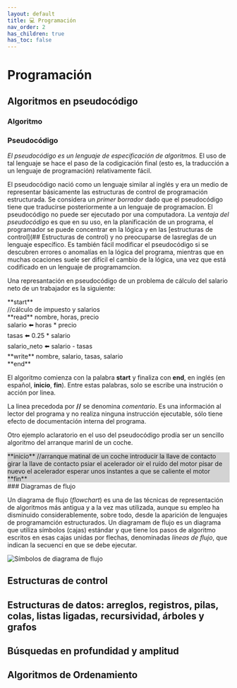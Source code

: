 ```yaml
---
layout: default
title: 💻 Programación
nav_order: 2
has_children: true
has_toc: false
---
```



# Programación

## Algoritmos en pseudocódigo
### Algoritmo
### Pseudocódigo
*El pseudocódigo es un lenguaje de especificación de algoritmos.* El uso de tal lenguaje se hace el paso de la codigicación final (esto es, la traducción a un lenguaje de programación) relativamente fácil.

El pseudocódigo nació como un lenguaje similar al inglés y era un medio de representar básicamente las estructuras de control de programación estructurada. Se considera un *primer borrador* dado que el pseudocódigo tiene que traducirse posteriormente a un lenguaje de programacíon. El pseudocódigo no puede ser ejecutado por una computadora. La *ventaja del pseudocódigo* es que en su uso, en la planificación de un programa, el programador se puede concentrar en la lógica y en las [estructuras de control](## Estructuras de control) y no preocuparse de lasreglas de un lenguaje específico. Es también fácil modificar el pseudocódigo si se descubren errores o anomalías en la lógica del programa,  mientras que en muchas ocaciones suele ser difícil el cambio de la lógica, una vez que está codificado en un lenguaje de programamcíon.

Una represantación en pseudocódigo de un problema de cálculo del salario neto de un trabajador es la siguiente:

<div class="code-example" markdown="1">
**start**
<br>	//cálculo de impuesto y salarios
<br>	**read** nombre, horas, precio
<br>	salario ⬅️ horas * precio
<br>	tasas ⬅️ 0.25 * salario
<br>	salario_neto ⬅️ salario - tasas
<br>	**write** nombre, salario, tasas, salario
<br>**end**
</div>





El algoritmo comienza con la palabra **start** y finaliza con **end**, en inglés (en español, **inicio**, **fin**).  Entre estas palabras, solo se escribe una instrución o acción por linea.

La linea precedoda por **//** se denomina *comentario*. Es una información al lector del programa y no realiza ninguna instrucción ejecutable, sólo tiene efecto de documentación interna del programa.

Otro ejemplo aclaratorio en el uso del pseudocódigo prodía ser un sencillo algoritmo del arranque marinl de un coche.

<div class="code-example" markdown="1" style="background-color:lightgray">
**inicio**
	//arranque matinal de un coche
	introducir la llave de contacto
	girar la llave de contacto
	psiar el acelerador
	oir el ruido del motor
	pisar de nuevo el acelerador
	esperar unos instantes a que se caliente el motor
**fin**
</div>
### Diagramas de flujo

Un diagrama de flujo (*flowchart*) es una de las técnicas  de representación de algoritmos más antigua y a la vez mas utilizada, aunque su empleo ha disminuido considerablemente, sobre todo, desde la aparición de lenguajes de programamción estructurados. Un diagramam de flujo es un diagrama que utiliza símbolos (cajas) estándar y que tiene los pasos de algoritmo escritos en esas cajas unidas por flechas, denominadas *líneas de flujo*, que indican la secuenci en que se debe ejecutar.

![Símbolos de diagrama de flujo](/Inteligencia-Artifical/docs/programacion/img/1.png)

## Estructuras  de control

## Estructuras de datos: arreglos, registros, pilas, colas, listas ligadas, recursividad, árboles y grafos

## Búsquedas en profundidad y amplitud

## Algoritmos de Ordenamiento

